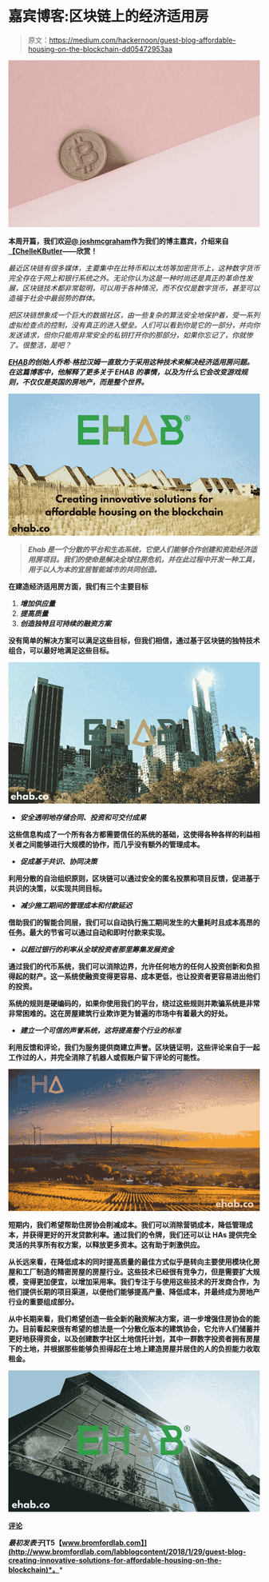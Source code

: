 # 嘉宾博客:区块链上的经济适用房

> 原文：<https://medium.com/hackernoon/guest-blog-affordable-housing-on-the-blockchain-dd05472953aa>

![](img/2e08e5572d6fc4ca5f3f604bec318fbc.png)

**本周开篇，我们欢迎**[**@ joshmcgraham**](https://twitter.com/joshmcgraham)**作为我们的博主嘉宾，介绍来自**[**【ChelleKButler**](https://twitter.com/ChelleKButler)**——欣赏！**

*最近区块链有很多媒体，主要集中在比特币和以太坊等加密货币上，这种数字货币完全存在于网上和银行系统之外。无论你认为这是一种时尚还是真正的革命性发展，区块链技术都非常聪明，可以用于各种情况，而不仅仅是数字货币，甚至可以造福于社会中最弱势的群体。*

*把区块链想象成一个巨大的数据社区，由一些复杂的算法安全地保护着，受一系列虚拟检查点的控制，没有真正的进入壁垒。人们可以看到你是它的一部分，并向你发送请求，但你只能用非常安全的私钥打开你的那部分，如果你忘记了，你就惨了。很整洁，是吧？*

[](https://twitter.com/joshmcgraham)**[*EHAB*](https://twitter.com/ehabplatform)*的创始人乔希·格拉汉姆一直致力于采用这种技术来解决经济适用房问题。在这篇博客中，他解释了更多关于 EHAB 的事情，以及为什么它会改变游戏规则，不仅仅是英国的房地产，而是整个世界。***

**![](img/cd5af7ce125b684b26b1182f4c20300b.png)**

> *****Ehab 是一个分散的平台和生态系统，它使人们能够合作创建和资助经济适用房项目。我们的使命是解决全球住房危机，并在此过程中开发一种工具，用于以人为本的宜居智能城市的共同创造。*****

**在建造经济适用房方面，我们有三个主要目标**

1.  *****增加供应量*****
2.  *****提高质量*****
3.  *****创造独特且可持续的融资方案*****

**没有简单的解决方案可以满足这些目标，但我们相信，通过基于区块链的独特技术组合，可以最好地满足这些目标。**

**![](img/85e8e70b1ce46028e45b6e4a7f7d9a24.png)**

*   *****安全透明地存储合同、投资和可交付成果*****

**这些信息构成了一个所有各方都需要信任的系统的基础，这使得各种各样的利益相关者之间能够进行大规模的协作，而几乎没有额外的管理成本。**

*   *****促成基于共识、协同决策*****

**利用分散的自治组织原则，区块链可以通过安全的匿名投票和项目反馈，促进基于共识的决策，以实现共同目标。**

*   *****减少施工期间的管理成本和付款延迟*****

**借助我们的智能合同层，我们可以自动执行施工期间发生的大量耗时且成本高昂的任务。最大的节省可以通过自动和即时付款来实现。**

*   *****以超过银行的利率从全球投资者那里筹集发展资金*****

**通过我们的代币系统，我们可以消除边界，允许任何地方的任何人投资创新和负担得起的财产。这一系统使融资变得更容易、成本更低，也让投资者更容易进出他们的投资。**

**系统的规则是硬编码的，如果你使用我们的平台，绕过这些规则并欺骗系统是非常非常困难的。这在房屋建筑行业欺诈更为普遍的市场中有着最大的好处。**

*   *****建立一个可信的声誉系统，这将提高整个行业的标准*****

**利用反馈和评论，我们为服务提供商建立声誉。区块链证明，这些评论来自于一起工作过的人，并完全消除了机器人或假账户留下评论的可能性。**

**![](img/a3aac626108bcd4af3a39fdea25314fc.png)**

**短期内，我们希望帮助住房协会削减成本。我们可以消除营销成本，降低管理成本，并获得更好的开发贷款利率。通过我们的令牌，我们还可以让 HAs 提供完全灵活的共享所有权方案，以释放更多资本。这有助于刺激供应。**

**从长远来看，在降低成本的同时提高质量的最佳方式似乎是转向主要使用模块化房屋和工厂制造的精密房屋的房屋行业。这些技术已经很有竞争力，但是需要扩大规模，变得更加便宜，以增加采用率。我们专注于与使用这些技术的开发商合作，为他们提供长期的项目渠道，以便他们能够提高产量、降低成本，并最终成为房地产行业的重要组成部分。**

**从中长期来看，我们希望创造一些全新的融资解决方案，进一步增强住房协会的能力。目前看起来很有希望的想法是一个分散化版本的建筑协会，它允许人们储蓄并更好地获得资金，以及创建数字社区土地信托计划，其中一群数字投资者拥有房屋下的土地，并根据那些能够负担得起在土地上建造房屋并居住的人的负担能力收取租金。**

**![](img/49ecdb9d096bbee63cef5c504219c295.png)**

**[评论](http://www.bromfordlab.com/labblogcontent/2018/1/29/guest-blog-creating-innovative-solutions-for-affordable-housing-on-the-blockchain#comments-outer-wrapper)**

***最初发表于*[T5【www.bromfordlab.com】](http://www.bromfordlab.com/labblogcontent/2018/1/29/guest-blog-creating-innovative-solutions-for-affordable-housing-on-the-blockchain)*。***